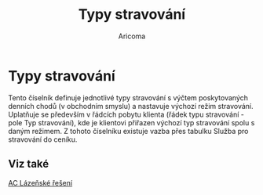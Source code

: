 ﻿---
    title: "Typy stravování"
    author: Aricoma
    ms.date: 04/30/2018
    ms.topic: article
    ms.prod: dynamics-nav-2017
    ms.contentlocale: cs-cz
    ms.lasthandoff: 04/30/2018
---

# Typy stravování

Tento číselník definuje jednotlivé typy stravování s výčtem poskytovaných denních chodů (v obchodním smyslu) a nastavuje výchozí režim stravování. Uplatňuje se především v řádcích pobytu klienta (řádek typu stravování - pole Typ stravování), kde je klientovi přiřazen výchozí typ stravování spolu s daným režimem. Z tohoto číselníku existuje vazba přes tabulku Služba pro stravování do ceníku. 


## <a name="see-also"></a>Viz také
[AC Lázeňské řešení](ac-spa-solution.md)